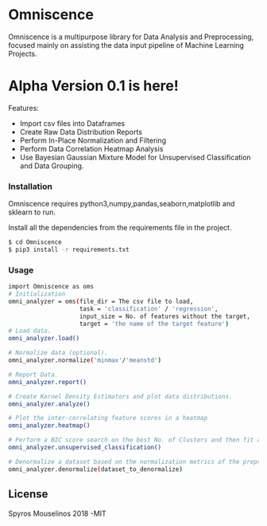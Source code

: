 # Omniscence

Omniscence is a multipurpose library for Data Analysis and Preprocessing, focused mainly on assisting the data input pipeline of Machine Learning Projects.

# Alpha Version 0.1 is here!
Features:
  - Import csv files into Dataframes
  - Create Raw Data Distribution Reports
  - Perform In-Place Normalization and Filtering
  - Perform Data Correlation Heatmap Analysis
  - Use Bayesian Gaussian Mixture Model for Unsupervised Classification and Data Grouping.

### Installation

Omniscence requires python3,numpy,pandas,seaborn,matplotlib and sklearn to run.

Install all the dependencies from the requirements file in the project.

```sh
$ cd Omniscence
$ pip3 install -r requirements.txt
```
### Usage
```sh
import Omniscence as oms
# Initialization
omni_analyzer = oms(file_dir = The csv file to load, 
                    task = 'classification' / 'regression',
                    input_size = No. of features without the target,
                    target = 'the name of the target feature')
# Load data.
omni_analyzer.load()

# Normalize data (optional).
omni_analyzer.normalize('minmax'/'meanstd')

# Report Data.
omni_analyzer.report()

# Create Kernel Density Estimators and plot data distributions.
omni_analyzer.analyze()

# Plot the inter-correlating feature scores in a heatmap
omni_analyzer.heatmap()

# Perform a BIC score search on the best No. of Clusters and then fit a Bayesian Gaussian Mixture Model on the Data performing Unsupervised Classification.
omni_analyzer.unsupervised_classification()

# Denormalize a dataset based on the normalization metrics of the preprocessed dataset
omni_analyzer.denormalize(dataset_to_denormalize)
```








License
----

Spyros Mouselinos 2018 -MIT
